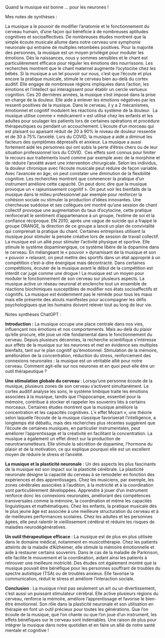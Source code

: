 
Quand la musique est bonne … pour les neurones !

Mes notes de synthèses :  
  
La musique a le pouvoir de modifier l’anatomie et le fonctionnement du cerveau humain, d’une façon qui bénéficie à de nombreuses aptitudes cognitives et socioaffectives. De nombreuses études montrent que la simple écoute musicale allume dans notre cerveau une symphonie neuronale qui entraine de multiples retombées positives. Pour la majorité des personnes, la musique est un moyen privilégié pour moduler les émotions. Dès la naissances, nous y sommes sensibles et le chant est particulièrement efficace pour réguler les émotions des nourrissons. Les recherches montrent que le chant maternel augmente l’ocytocine chez les bébés. Si la musique a un tel pouvoir sur nous, c’est que l’écoute et plus encore la pratique musicale, stimule le cerveau bien au-delà du cortex auditif. Elle engage de nombreuse régions impliquées dans l’action, les émotions et l’intellect qui interagissent pour établir un cercle vertueux cognition. Ces 20 dernières années, la musique s’est imposé dans la prise en charge de la douleur. Elle aide à enlever les émotions négatives par les ressenti positives de la musique. Dans le cerveau, il y a 2 mécanismes, émotionnel et cognitif modulent les réactions du système de la douleur.  La musique utilise comme « médicament » est utilisé chez les enfants et les adultes pour soulager les patients lors de certaines opérations et procédure thérapeutiques ou pendant un accouchement. L’écoute d’un morceau qui est plaisant ou apaisant réduit de 20 à 90% le niveau de douleur ressentie et de 30 à 75% l’anxiété. Lors du COVID, la musique a aidé a diminué les facteurs des symptômes dépressifs et anxieux. La musique a aussi fortement aidé les personnes qui ont subis la perte d’êtres chers ou de leur situation professionnel lors du COVID.  Ces effets sont connus pour limiter le recours aux traitements lourd comme par exemple avec de la morphine et de réduire l’anxiété avant une intervention chirurgicale. Selon les individus, la douleur chronique avec l’écoute musicale peut réduire de façon variable. Avec l’avancée en âge, on peut constater une diminution de la flexibilité cognitive. Les recherches montrent que commencer la pratique d’un instrument améliore cette capacité. On peut donc dire que la musique provoque un « rajeunissement cognitif ». On peut voir les bienfaits de la musique dans le milieu professionnel par exemple pour renforcer la cohésion sociale ou stimuler la production d’idées innovantes. Une chercheuse suédoise et ses collègues ont montré qu’une session de chant collectif provoque une augmentation du taux d’ocytocine, cette pratique renforcerait le sentiment d’appartenance à un groupe, l’estime de soi et la confiance réciproque. EN 2010, après une vague de suicide qui a frappé le groupe ORANGE, la direction de ce groupe a lancé un plan de convivialité qui comprenait la pratique du chant. Certaines entreprises utilisent la musique pour stimuler la pensée créative lors de session de travail collectif. La musique est un allié pour stimuler l’activité physique et sportive. Elle stimule le système dopaminergique, ce système libère de la dopamine dans le cerveau. En mélangeant le « pouvoir » dynamisant de la musique et son « pouvoir » relaxant, on peut mettre des sportifs dans un état approprié à un compétition c’est-à-dire énergique mais décontracté. Dans certaines compétitions, écouter de la musique avant le début de la compétition est interdit car jugé comme une drogue ! La musique est un moyen pour moduler le fonctionnement de son cerveau sur plusieurs aspects. La musique active un réseau neuronal et enclenche tout un ensemble de réactions biochimiques susceptibles de modifier nos états socioaffectifs et cognitifs. La musique est évidemment pas le remède pour tous les maux mais elle présente des atouts manifestes pour accompagner les défis psychologiques que les humains doivent relever tout au long de leur vie.

Notes synthèses ChatGPT :

**Introduction :**
La musique occupe une place centrale dans nos vies, influençant nos émotions et nos comportements. Mais au-delà du plaisir qu’elle procure, elle joue un rôle fondamental dans le fonctionnement du cerveau. Depuis plusieurs décennies, la recherche scientifique s’intéresse aux effets de la musique sur les neurones et met en évidence ses multiples bienfaits, tant sur le plan cognitif qu’émotionnel. Stimulation de la mémoire, amélioration de la concentration, réduction du stress, renforcement des connexions neuronales : la musique est un véritable allié pour notre cerveau. Comment agit-elle sur nos neurones et en quoi peut-elle être un outil thérapeutique ?

**Une stimulation globale du cerveau** :
Lorsqu’une personne écoute de la musique, plusieurs zones de son cerveau s’activent simultanément. Le cortex auditif analyse les sons, le système limbique traite les émotions associées à la musique, tandis que l’hippocampe, essentiel pour la mémoire, contribue à stocker et rappeler les souvenirs liés à certains morceaux. Certaines études montrent que la musique améliore la concentration et les capacités cognitives. L’« effet Mozart », une théorie selon laquelle l’écoute de la musique classique favoriserait l’intelligence, a longtemps été débattu, mais des recherches plus récentes suggèrent que l’écoute de certaines musiques, en particulier instrumentales, peut améliorer l’apprentissage et la créativité en facilitant la concentration. La musique a également un effet direct sur la production de neurotransmetteurs. Elle stimule la sécrétion de dopamine, l’hormone du plaisir et de la motivation, ce qui explique pourquoi elle est un excellent moyen de réduire le stress et l’anxiété.

**La musique et la plasticité neuronale** :
Un des aspects les plus fascinants de la musique est son impact sur la plasticité cérébrale. La plasticité neuronale désigne la capacité du cerveau à se remodeler en fonction des expériences et des apprentissages. Chez les musiciens, par exemple, les zones cérébrales associées à l’audition, à la motricité et à la coordination sont particulièrement développées. Apprendre à jouer d’un instrument renforce donc les connexions neuronales, améliorant des compétences transversales comme la mémoire, la coordination et même les capacités linguistiques et mathématiques. Chez les enfants, la pratique musicale dès le plus jeune âge est associée à une meilleure structuration du cerveau et à de meilleures performances scolaires. Chez les adultes et les personnes âgées, elle peut ralentir le vieillissement cérébral et réduire les risques de maladies neurodégénératives.

**Un outil thérapeutique efficace** :
La musique est de plus en plus utilisée dans le domaine médical, notamment en musicothérapie. Chez les patients atteints de la maladie d’Alzheimer, elle stimule la mémoire émotionnelle et aide à restaurer certains souvenirs. Dans le cas de la maladie de Parkinson, elle facilite le mouvement et la coordination, aidant ainsi les patients à retrouver une meilleure motricité. Des études ont également montré que la musique pouvait être bénéfique pour les personnes souffrant de troubles du spectre autistique (TSA) ou de troubles anxieux. Elle favorise la communication, réduit le stress et améliore l’interaction sociale.

**Conclusion** :
La musique n’est pas seulement un art ou un divertissement, c’est aussi un puissant stimulateur cérébral. Elle active plusieurs régions du cerveau, renforce la mémoire, améliore l’apprentissage et favorise le bien-être émotionnel. Son rôle dans la plasticité neuronale et son utilisation en thérapie en font un outil précieux pour toutes les générations. Que l’on écoute de la musique, que l’on chante ou que l’on joue d’un instrument, les effets bénéfiques sur le cerveau sont indéniables. Une raison de plus pour intégrer la musique dans notre quotidien et en faire un allié de notre santé mentale et cognitive !